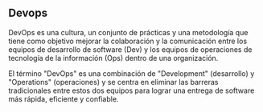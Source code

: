 ## Devops

DevOps es una cultura, un conjunto de prácticas y una metodología que tiene como objetivo mejorar la colaboración y la comunicación 
entre los equipos de desarrollo de software (Dev) y los equipos de operaciones de tecnología de la información (Ops) dentro de una organización. 

El término "DevOps" es una combinación de "Development" (desarrollo) y "Operations" (operaciones) y se centra en eliminar 
las barreras tradicionales entre estos dos equipos para lograr una entrega de software más rápida, eficiente y confiable. 
